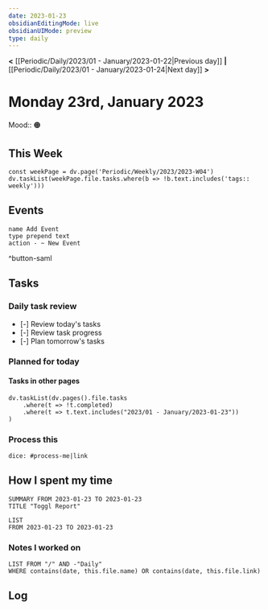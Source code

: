 ```yaml
---
date: 2023-01-23
obsidianEditingMode: live
obsidianUIMode: preview
type: daily
---
```


**<** [[Periodic/Daily/2023/01 - January/2023-01-22|Previous day]] **|** [[Periodic/Daily/2023/01 - January/2023-01-24|Next day]] **>**

# Monday 23rd, January 2023

Mood:: 🟠

## This Week

```dataviewjs
const weekPage = dv.page('Periodic/Weekly/2023/2023-W04')
dv.taskList(weekPage.file.tasks.where(b => !b.text.includes('tags:: weekly')))
```

## Events
```button
name Add Event
type prepend text
action - ~ New Event
```
^button-saml

## Tasks

### Daily task review
- [-] Review today's tasks
- [-] Review task progress
- [-] Plan tomorrow's tasks

### Planned for today

#### Tasks in other pages
```dataviewjs
dv.taskList(dv.pages().file.tasks
	.where(t => !t.completed)
	.where(t => t.text.includes("2023/01 - January/2023-01-23"))
)
```

### Process this
`dice: #process-me|link`

## How I spent my time

```toggl
SUMMARY FROM 2023-01-23 TO 2023-01-23
TITLE "Toggl Report"
```

```toggl
LIST
FROM 2023-01-23 TO 2023-01-23
```

### Notes I worked on

```dataview
LIST FROM "/" AND -"Daily"
WHERE contains(date, this.file.name) OR contains(date, this.file.link)
```

## Log
